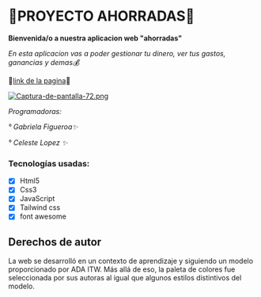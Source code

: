 # 💸PROYECTO AHORRADAS💸 

**Bienvenida/o a nuestra aplicacion web "ahorradas"**

*En esta aplicacion vas a poder gestionar tu dinero, ver tus gastos, ganancias y demas💰*

💸[link de la pagina](https://celelo.github.io/PROYECTO--AHORRADAS/)💸

[![Captura-de-pantalla-72.png](https://i.postimg.cc/rFrKh0Xv/Captura-de-pantalla-72.png)](https://postimg.cc/VdzfvNNR)

*Programadoras:*

*° Gabriela Figueroa✨* 

*° Celeste Lopez ✨*

### Tecnologías usadas:
- [x] Html5
- [x] Css3
- [x] JavaScript
- [x] Tailwind css
- [x] font awesome

## Derechos de autor
La web se desarrolló en un contexto de aprendizaje y siguiendo un modelo proporcionado por ADA ITW. Más allá de eso, la paleta de colores fue seleccionada por sus autoras al igual que algunos estilos distintivos del modelo.